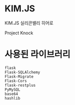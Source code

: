 # KIM.JS

KIM.JS
실리콘밸리 히어로

Project Knock



# 사용된 라이브러리
```
flask
Flask-SQLAlchemy
Flask-Migrate
Flask-Cors
flask-restplus
PyMySQL
base64
hashlib
```
